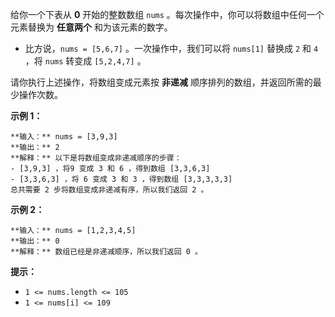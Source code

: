 给你一个下表从 **0**  开始的整数数组 `nums` 。每次操作中，你可以将数组中任何一个元素替换为  **任意两个**  和为该元素的数字。

  * 比方说，`nums = [5,6,7]` 。一次操作中，我们可以将 `nums[1]` 替换成 `2` 和 `4` ，将 `nums` 转变成 `[5,2,4,7]` 。

请你执行上述操作，将数组变成元素按 **非递减** 顺序排列的数组，并返回所需的最少操作次数。



**示例 1：**

    
    
    **输入：** nums = [3,9,3]
    **输出：** 2
    **解释：** 以下是将数组变成非递减顺序的步骤：
    - [3,9,3] ，将9 变成 3 和 6 ，得到数组 [3,3,6,3] 
    - [3,3,6,3] ，将 6 变成 3 和 3 ，得到数组 [3,3,3,3,3] 
    总共需要 2 步将数组变成非递减有序，所以我们返回 2 。
    

**示例 2：**

    
    
    **输入：** nums = [1,2,3,4,5]
    **输出：** 0
    **解释：** 数组已经是非递减顺序，所以我们返回 0 。
    



**提示：**

  * `1 <= nums.length <= 105`
  * `1 <= nums[i] <= 109`

